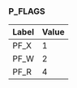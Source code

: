 ### P_FLAGS

|Label    |Value |
|---------|------|
|PF_X     |1     |
|PF_W     |2     |
|PF_R     |4     |
